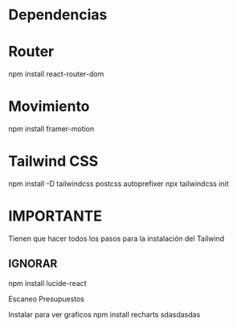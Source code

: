 # Dependencias

# Router
npm install react-router-dom

# Movimiento 
npm install framer-motion


# Tailwind CSS
npm install -D tailwindcss postcss autoprefixer
npx tailwindcss init

# IMPORTANTE
Tienen que hacer todos los pasos para la instalación del Tailwind





## IGNORAR ## 
npm install lucide-react


Escaneo
Presupuestos


Instalar para ver graficos 
npm install recharts
sdasdasdas
